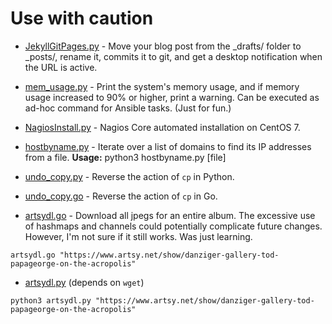 # Use with caution

- [JekyllGitPages.py](https://github.com/kavishgr/MiniHacks/blob/master/JekyllGitPages.py) - Move your blog post from the _drafts/ folder to _posts/, rename it, commits it to git, and get a desktop notification when the URL is active.

- [mem_usage.py](https://github.com/kavishgr/MiniHacks/blob/master/mem_usage.py) - Print the system's memory usage, and if memory usage increased to 90% or higher, print a warning. Can be executed as ad-hoc command for Ansible tasks. (Just for fun.)

- [NagiosInstall.py](https://github.com/kavishgr/MiniHacks/blob/master/NagiosInstall.py) - Nagios Core automated installation on CentOS 7.

- [hostbyname.py](https://github.com/kavishgr/MiniHacks/blob/master/hostbyname.py) - Iterate over a list of domains to find its IP addresses from a file. **Usage:** python3 hostbyname.py [file]

- [undo_copy.py](https://github.com/kavishgr/MiniHacks/blob/master/undo_copy.py) - Reverse the action of `cp` in Python.

- [undo_copy.go](https://github.com/kavishgr/MiniHacks/blob/master/undo_copy.go) - Reverse the action of `cp` in Go.

- [artsydl.go](https://github.com/kavishgr/MiniHacks/blob/master/artsydl.go)  - Download all jpegs for an entire album. The excessive use of hashmaps and channels could potentially complicate future changes. However, I'm not sure if it still works. Was just learning.

```shell
artsydl.go "https://www.artsy.net/show/danziger-gallery-tod-papageorge-on-the-acropolis"
```

- [artsydl.py](https://github.com/kavishgr/MiniHacks/blob/master/artsydl.py) (depends on `wget`)

```shell
python3 artsydl.py "https://www.artsy.net/show/danziger-gallery-tod-papageorge-on-the-acropolis"
```


